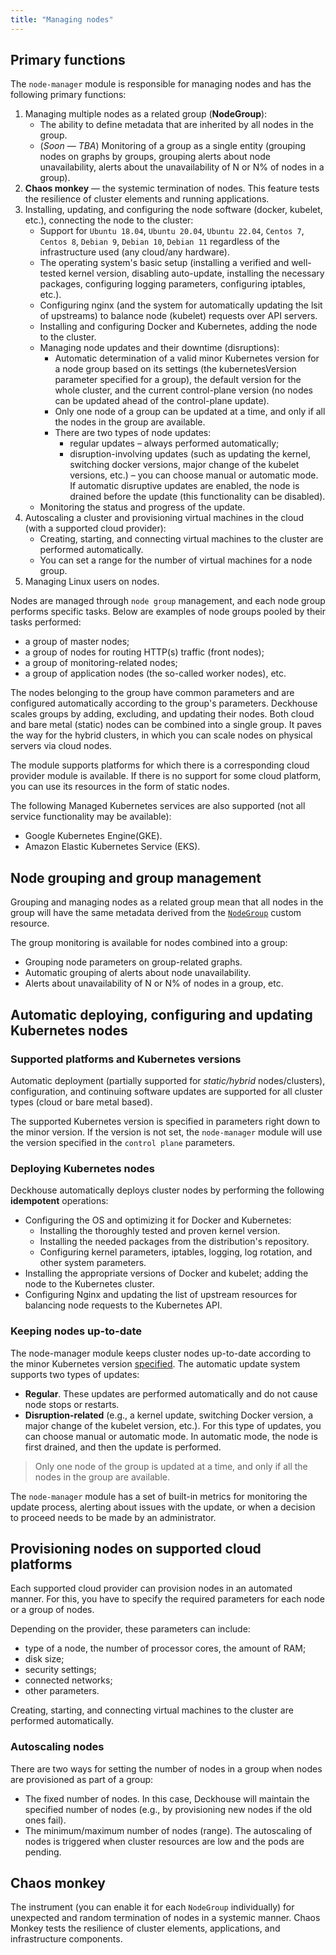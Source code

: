 ```yaml
---
title: "Managing nodes"
---
```


## Primary functions

The `node-manager` module is responsible for managing nodes and has the following primary functions:
1. Managing multiple nodes as a related group (**NodeGroup**):
    * The ability to define metadata that are inherited by all nodes in the group.
    * (*Soon — TBA*) Monitoring of a group as a single entity (grouping nodes on graphs by groups, grouping alerts about node unavailability, alerts about the unavailability of N or N% of nodes in a group).
2. **Chaos monkey** — the systemic termination of nodes. This feature tests the resilience of cluster elements and running applications.
3. Installing, updating, and configuring the node software (docker, kubelet, etc.), connecting the node to the cluster:
    * Support for `Ubuntu 18.04`, `Ubuntu 20.04`, `Ubuntu 22.04`, `Centos 7`, `Centos 8`, `Debian 9`, `Debian 10`, `Debian 11` regardless of the infrastructure used (any cloud/any hardware).
    * The operating system's basic setup (installing a verified and well-tested kernel version, disabling auto-update, installing the necessary packages, configuring logging parameters, configuring iptables, etc.).
    * Configuring nginx (and the system for automatically updating the lsit of upstreams) to balance node (kubelet) requests over API servers.
    * Installing and configuring Docker and Kubernetes, adding the node to the cluster.
    * Managing node updates and their downtime (disruptions):
        * Automatic determination of a valid minor Kubernetes version for a node group based on its settings (the kubernetesVersion parameter specified for a group), the default version for the whole cluster, and the current control-plane version (no nodes can be updated ahead of the control-plane update).
        * Only one node of a group can be updated at a time, and only if all the nodes in the group are available.
        * There are two types of node updates:
            * regular updates – always performed automatically;
            * disruption-involving updates (such as updating the kernel, switching docker versions, major change of the kubelet versions, etc.) – you can choose manual or automatic mode. If automatic disruptive updates are enabled, the node is drained before the update (this functionality can be disabled).
    * Monitoring the status and progress of the update.
4. Autoscaling a cluster and provisioning virtual machines in the cloud (with a supported cloud provider):
    * Creating, starting, and connecting virtual machines to the cluster are performed automatically.
    * You can set a range for the number of virtual machines for a node group.
5. Managing Linux users on nodes.

Nodes are managed through `node group` management, and each node group performs specific tasks. Below are examples of node groups pooled by their tasks performed:
- a group of master nodes;
- a group of nodes for routing HTTP(s) traffic (front nodes);
- a group of monitoring-related nodes;
- a group of application nodes (the so-called worker nodes), etc.

The nodes belonging to the group have common parameters and are configured automatically according to the group's parameters. Deckhouse scales groups by adding, excluding, and updating their nodes. Both cloud and bare metal (static) nodes can be combined into a single group. It paves the way for the hybrid clusters, in which you can scale nodes on physical servers via cloud nodes.

The module supports platforms for which there is a corresponding cloud provider module is available. If there is no support for some cloud platform, you can use its resources in the form of static nodes.

The following Managed Kubernetes services are also supported (not all service functionality may be available):
- Google Kubernetes Engine(GKE).
- Amazon Elastic Kubernetes Service (EKS).

## Node grouping and group management

Grouping and managing nodes as a related group mean that all nodes in the group will have the same metadata derived from the [`NodeGroup`](cr.html#nodegroup) custom resource.

The group monitoring is available for nodes combined into a group:
- Grouping node parameters on group-related graphs.
- Automatic grouping of alerts about node unavailability.
- Alerts about unavailability of N or N% of nodes in a group, etc.

## Automatic deploying, configuring and updating Kubernetes nodes

### Supported platforms and Kubernetes versions

Automatic deployment (partially supported for *static/hybrid* nodes/clusters), configuration, and continuing software updates are supported for all cluster types (cloud or bare metal based).

The supported Kubernetes version is specified in parameters right down to the minor version. If the version is not set, the `node-manager` module will use the version specified in the `control plane` parameters.

### Deploying Kubernetes nodes

Deckhouse automatically deploys cluster nodes by performing the following **idempotent** operations:
- Configuring the OS and optimizing it for Docker and Kubernetes:
  - Installing the thoroughly tested and proven kernel version.
  - Installing the needed packages from the distribution's repository.
  - Configuring kernel parameters, iptables, logging, log rotation, and other system parameters.
- Installing the appropriate versions of Docker and kubelet; adding the node to the Kubernetes cluster.
- Configuring Nginx and updating the list of upstream resources for balancing node requests to the Kubernetes API.

### Keeping nodes up-to-date

The node-manager module keeps cluster nodes up-to-date according to the minor Kubernetes version [specified](configuration.html). The automatic update system supports two types of updates:
- **Regular**. These updates are performed automatically and do not cause node stops or restarts.
- **Disruption-related** (e.g., a kernel update, switching Docker version, a major change of the kubelet version, etc.). For this type of updates, you can choose manual or automatic mode. In automatic mode, the node is first drained, and then the update is performed.

> Only one node of the group is updated at a time, and only if all the nodes in the group are available.

The `node-manager` module has a set of built-in metrics for monitoring the update process, alerting about issues with the update, or when a decision to proceed needs to be made by an administrator.

## Provisioning nodes on supported cloud platforms

Each supported cloud provider can provision nodes in an automated manner. For this, you have to specify the required parameters for each node or a group of nodes.

Depending on the provider, these parameters can include:
- type of a node, the number of processor cores, the amount of RAM;
- disk size;
- security settings;
- connected networks;
- other parameters.

Creating, starting, and connecting virtual machines to the cluster are performed automatically.

### Autoscaling nodes

There are two ways for setting the number of nodes in a group when nodes are provisioned as part of a group:
- The fixed number of nodes. In this case, Deckhouse will maintain the specified number of nodes (e.g., by provisioning new nodes if the old ones fail).
- The minimum/maximum number of nodes (range). The autoscaling of nodes is triggered when cluster resources are low and the pods are pending.

## Chaos monkey

The instrument (you can enable it for each `NodeGroup` individually) for unexpected and random termination of nodes in a systemic manner. Chaos Monkey tests the resilience of cluster elements, applications, and infrastructure components.
